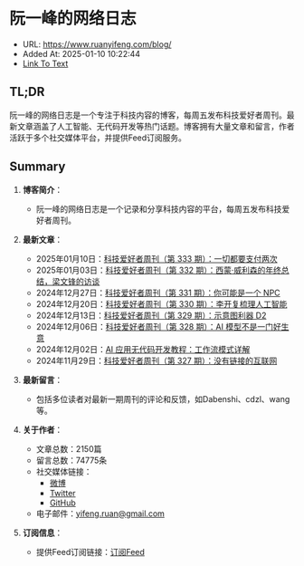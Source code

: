 # 阮一峰的网络日志
- URL: https://www.ruanyifeng.com/blog/
- Added At: 2025-01-10 10:22:44
- [Link To Text](2025-01-10-阮一峰的网络日志_raw.md)

## TL;DR
阮一峰的网络日志是一个专注于科技内容的博客，每周五发布科技爱好者周刊。最新文章涵盖了人工智能、无代码开发等热门话题。博客拥有大量文章和留言，作者活跃于多个社交媒体平台，并提供Feed订阅服务。

## Summary
1. **博客简介**：
   - 阮一峰的网络日志是一个记录和分享科技内容的平台，每周五发布科技爱好者周刊。

2. **最新文章**：
   - 2025年01月10日：[科技爱好者周刊（第 333 期）：一切都要支付两次](https://www.ruanyifeng.com/blog/2025/01/weekly-issue-333.html)
   - 2025年01月03日：[科技爱好者周刊（第 332 期）：西蒙·威利森的年终总结，梁文锋的访谈](https://www.ruanyifeng.com/blog/2025/01/weekly-issue-332.html)
   - 2024年12月27日：[科技爱好者周刊（第 331 期）：你可能是一个 NPC](https://www.ruanyifeng.com/blog/2024/12/weekly-issue-331.html)
   - 2024年12月20日：[科技爱好者周刊（第 330 期）：李开复梳理人工智能](https://www.ruanyifeng.com/blog/2024/12/weekly-issue-330.html)
   - 2024年12月13日：[科技爱好者周刊（第 329 期）：示意图利器 D2](https://www.ruanyifeng.com/blog/2024/12/weekly-issue-329.html)
   - 2024年12月06日：[科技爱好者周刊（第 328 期）：AI 模型不是一门好生意](https://www.ruanyifeng.com/blog/2024/12/weekly-issue-328.html)
   - 2024年12月02日：[AI 应用无代码开发教程：工作流模式详解](https://www.ruanyifeng.com/blog/2024/12/no-code-ai-tutorial.html)
   - 2024年11月29日：[科技爱好者周刊（第 327 期）：没有链接的互联网](https://www.ruanyifeng.com/blog/2024/11/weekly-issue-327.html)

3. **最新留言**：
   - 包括多位读者对最新一期周刊的评论和反馈，如Dabenshi、cdzl、wang等。

4. **关于作者**：
   - 文章总数：2150篇
   - 留言总数：74775条
   - 社交媒体链接：
     - [微博](http://weibo.com/ruanyf)
     - [Twitter](https://twitter.com/ruanyf)
     - [GitHub](https://github.com/ruanyf)
   - 电子邮件：[yifeng.ruan@gmail.com](mailto:yifeng.ruan@gmail.com)

5. **订阅信息**：
   - 提供Feed订阅链接：[订阅Feed](https://www.ruanyifeng.com/feed.html?utm_source=)
